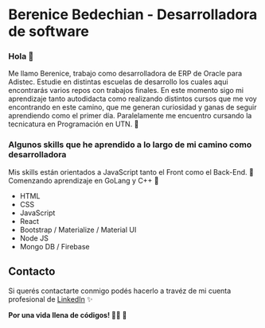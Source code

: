 # Berenice Bedechian - Desarrolladora de software
### Hola 👋
Me llamo Berenice, trabajo como desarrolladora de ERP de Oracle para Adistec. 
Estudie en distintas escuelas de desarrollo los cuales aqui encontrarás varios repos con trabajos finales. En este momento sigo mi aprendizaje tanto autodidacta como realizando distintos cursos que me voy encontrando en este camino, que me generan curiosidad y ganas de seguir aprendiendo como el primer día. Paralelamente me encuentro cursando la tecnicatura en Programación en UTN. 🧠

### Algunos skills que he aprendido a lo largo de mi camino como desarrolladora
Mis skills están orientados a JavaScript tanto el Front como el Back-End. 💖
Comenzando aprendizaje en GoLang y C++ 💪

- HTML                                       
- CSS
- JavaScript
- React
- Bootstrap / Materialize / Material UI
- Node JS
- Mongo DB / Firebase

## Contacto

Si querés contactarte conmigo podés hacerlo a travéz de mi cuenta profesional de [LinkedIn](https://www.linkedin.com/in/berenice-bedehcian/) ✨

**Por una vida llena de códigos! 👩‍💻 🥂**
